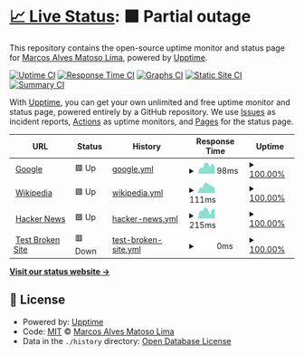 # [📈 Live Status](https://marcosdid.github.io/uptime-teste): <!--live status--> **🟧 Partial outage**

This repository contains the open-source uptime monitor and status page for [Marcos Alves Matoso Lima](https://marcosdid.github.io/uptime-teste), powered by [Upptime](https://github.com/upptime/upptime).

[![Uptime CI](https://github.com/marcosdid/uptime-teste/workflows/Uptime%20CI/badge.svg)](https://github.com/marcosdid/uptime-teste/actions?query=workflow%3A%22Uptime+CI%22)
[![Response Time CI](https://github.com/marcosdid/uptime-teste/workflows/Response%20Time%20CI/badge.svg)](https://github.com/marcosdid/uptime-teste/actions?query=workflow%3A%22Response+Time+CI%22)
[![Graphs CI](https://github.com/marcosdid/uptime-teste/workflows/Graphs%20CI/badge.svg)](https://github.com/marcosdid/uptime-teste/actions?query=workflow%3A%22Graphs+CI%22)
[![Static Site CI](https://github.com/marcosdid/uptime-teste/workflows/Static%20Site%20CI/badge.svg)](https://github.com/marcosdid/uptime-teste/actions?query=workflow%3A%22Static+Site+CI%22)
[![Summary CI](https://github.com/marcosdid/uptime-teste/workflows/Summary%20CI/badge.svg)](https://github.com/marcosdid/uptime-teste/actions?query=workflow%3A%22Summary+CI%22)

With [Upptime](https://upptime.js.org), you can get your own unlimited and free uptime monitor and status page, powered entirely by a GitHub repository. We use [Issues](https://github.com/marcosdid/uptime-teste/issues) as incident reports, [Actions](https://github.com/marcosdid/uptime-teste/actions) as uptime monitors, and [Pages](https://marcosdid.github.io/uptime-teste) for the status page.

<!--start: status pages-->
<!-- This summary is generated by Upptime (https://github.com/upptime/upptime) -->
<!-- Do not edit this manually, your changes will be overwritten -->
<!-- prettier-ignore -->
| URL | Status | History | Response Time | Uptime |
| --- | ------ | ------- | ------------- | ------ |
| <img alt="" src="https://favicons.githubusercontent.com/www.google.com" height="13"> [Google](https://www.google.com) | 🟩 Up | [google.yml](https://github.com/marcosdid/uptime-teste/commits/HEAD/history/google.yml) | <details><summary><img alt="Response time graph" src="./graphs/google/response-time-week.png" height="20"> 98ms</summary><br><a href="https://marcosdid.github.io/uptime-teste/history/google"><img alt="Response time 149" src="https://img.shields.io/endpoint?url=https%3A%2F%2Fraw.githubusercontent.com%2Fmarcosdid%2Fuptime-teste%2FHEAD%2Fapi%2Fgoogle%2Fresponse-time.json"></a><br><a href="https://marcosdid.github.io/uptime-teste/history/google"><img alt="24-hour response time 77" src="https://img.shields.io/endpoint?url=https%3A%2F%2Fraw.githubusercontent.com%2Fmarcosdid%2Fuptime-teste%2FHEAD%2Fapi%2Fgoogle%2Fresponse-time-day.json"></a><br><a href="https://marcosdid.github.io/uptime-teste/history/google"><img alt="7-day response time 98" src="https://img.shields.io/endpoint?url=https%3A%2F%2Fraw.githubusercontent.com%2Fmarcosdid%2Fuptime-teste%2FHEAD%2Fapi%2Fgoogle%2Fresponse-time-week.json"></a><br><a href="https://marcosdid.github.io/uptime-teste/history/google"><img alt="30-day response time 153" src="https://img.shields.io/endpoint?url=https%3A%2F%2Fraw.githubusercontent.com%2Fmarcosdid%2Fuptime-teste%2FHEAD%2Fapi%2Fgoogle%2Fresponse-time-month.json"></a><br><a href="https://marcosdid.github.io/uptime-teste/history/google"><img alt="1-year response time 149" src="https://img.shields.io/endpoint?url=https%3A%2F%2Fraw.githubusercontent.com%2Fmarcosdid%2Fuptime-teste%2FHEAD%2Fapi%2Fgoogle%2Fresponse-time-year.json"></a></details> | <details><summary><a href="https://marcosdid.github.io/uptime-teste/history/google">100.00%</a></summary><a href="https://marcosdid.github.io/uptime-teste/history/google"><img alt="All-time uptime 100.00%" src="https://img.shields.io/endpoint?url=https%3A%2F%2Fraw.githubusercontent.com%2Fmarcosdid%2Fuptime-teste%2FHEAD%2Fapi%2Fgoogle%2Fuptime.json"></a><br><a href="https://marcosdid.github.io/uptime-teste/history/google"><img alt="24-hour uptime 100.00%" src="https://img.shields.io/endpoint?url=https%3A%2F%2Fraw.githubusercontent.com%2Fmarcosdid%2Fuptime-teste%2FHEAD%2Fapi%2Fgoogle%2Fuptime-day.json"></a><br><a href="https://marcosdid.github.io/uptime-teste/history/google"><img alt="7-day uptime 100.00%" src="https://img.shields.io/endpoint?url=https%3A%2F%2Fraw.githubusercontent.com%2Fmarcosdid%2Fuptime-teste%2FHEAD%2Fapi%2Fgoogle%2Fuptime-week.json"></a><br><a href="https://marcosdid.github.io/uptime-teste/history/google"><img alt="30-day uptime 100.00%" src="https://img.shields.io/endpoint?url=https%3A%2F%2Fraw.githubusercontent.com%2Fmarcosdid%2Fuptime-teste%2FHEAD%2Fapi%2Fgoogle%2Fuptime-month.json"></a><br><a href="https://marcosdid.github.io/uptime-teste/history/google"><img alt="1-year uptime 99.99%" src="https://img.shields.io/endpoint?url=https%3A%2F%2Fraw.githubusercontent.com%2Fmarcosdid%2Fuptime-teste%2FHEAD%2Fapi%2Fgoogle%2Fuptime-year.json"></a></details>
| <img alt="" src="https://favicons.githubusercontent.com/en.wikipedia.org" height="13"> [Wikipedia](https://en.wikipedia.org) | 🟩 Up | [wikipedia.yml](https://github.com/marcosdid/uptime-teste/commits/HEAD/history/wikipedia.yml) | <details><summary><img alt="Response time graph" src="./graphs/wikipedia/response-time-week.png" height="20"> 111ms</summary><br><a href="https://marcosdid.github.io/uptime-teste/history/wikipedia"><img alt="Response time 203" src="https://img.shields.io/endpoint?url=https%3A%2F%2Fraw.githubusercontent.com%2Fmarcosdid%2Fuptime-teste%2FHEAD%2Fapi%2Fwikipedia%2Fresponse-time.json"></a><br><a href="https://marcosdid.github.io/uptime-teste/history/wikipedia"><img alt="24-hour response time 75" src="https://img.shields.io/endpoint?url=https%3A%2F%2Fraw.githubusercontent.com%2Fmarcosdid%2Fuptime-teste%2FHEAD%2Fapi%2Fwikipedia%2Fresponse-time-day.json"></a><br><a href="https://marcosdid.github.io/uptime-teste/history/wikipedia"><img alt="7-day response time 111" src="https://img.shields.io/endpoint?url=https%3A%2F%2Fraw.githubusercontent.com%2Fmarcosdid%2Fuptime-teste%2FHEAD%2Fapi%2Fwikipedia%2Fresponse-time-week.json"></a><br><a href="https://marcosdid.github.io/uptime-teste/history/wikipedia"><img alt="30-day response time 121" src="https://img.shields.io/endpoint?url=https%3A%2F%2Fraw.githubusercontent.com%2Fmarcosdid%2Fuptime-teste%2FHEAD%2Fapi%2Fwikipedia%2Fresponse-time-month.json"></a><br><a href="https://marcosdid.github.io/uptime-teste/history/wikipedia"><img alt="1-year response time 203" src="https://img.shields.io/endpoint?url=https%3A%2F%2Fraw.githubusercontent.com%2Fmarcosdid%2Fuptime-teste%2FHEAD%2Fapi%2Fwikipedia%2Fresponse-time-year.json"></a></details> | <details><summary><a href="https://marcosdid.github.io/uptime-teste/history/wikipedia">100.00%</a></summary><a href="https://marcosdid.github.io/uptime-teste/history/wikipedia"><img alt="All-time uptime 100.00%" src="https://img.shields.io/endpoint?url=https%3A%2F%2Fraw.githubusercontent.com%2Fmarcosdid%2Fuptime-teste%2FHEAD%2Fapi%2Fwikipedia%2Fuptime.json"></a><br><a href="https://marcosdid.github.io/uptime-teste/history/wikipedia"><img alt="24-hour uptime 100.00%" src="https://img.shields.io/endpoint?url=https%3A%2F%2Fraw.githubusercontent.com%2Fmarcosdid%2Fuptime-teste%2FHEAD%2Fapi%2Fwikipedia%2Fuptime-day.json"></a><br><a href="https://marcosdid.github.io/uptime-teste/history/wikipedia"><img alt="7-day uptime 100.00%" src="https://img.shields.io/endpoint?url=https%3A%2F%2Fraw.githubusercontent.com%2Fmarcosdid%2Fuptime-teste%2FHEAD%2Fapi%2Fwikipedia%2Fuptime-week.json"></a><br><a href="https://marcosdid.github.io/uptime-teste/history/wikipedia"><img alt="30-day uptime 100.00%" src="https://img.shields.io/endpoint?url=https%3A%2F%2Fraw.githubusercontent.com%2Fmarcosdid%2Fuptime-teste%2FHEAD%2Fapi%2Fwikipedia%2Fuptime-month.json"></a><br><a href="https://marcosdid.github.io/uptime-teste/history/wikipedia"><img alt="1-year uptime 100.00%" src="https://img.shields.io/endpoint?url=https%3A%2F%2Fraw.githubusercontent.com%2Fmarcosdid%2Fuptime-teste%2FHEAD%2Fapi%2Fwikipedia%2Fuptime-year.json"></a></details>
| <img alt="" src="https://favicons.githubusercontent.com/news.ycombinator.com" height="13"> [Hacker News](https://news.ycombinator.com) | 🟩 Up | [hacker-news.yml](https://github.com/marcosdid/uptime-teste/commits/HEAD/history/hacker-news.yml) | <details><summary><img alt="Response time graph" src="./graphs/hacker-news/response-time-week.png" height="20"> 215ms</summary><br><a href="https://marcosdid.github.io/uptime-teste/history/hacker-news"><img alt="Response time 220" src="https://img.shields.io/endpoint?url=https%3A%2F%2Fraw.githubusercontent.com%2Fmarcosdid%2Fuptime-teste%2FHEAD%2Fapi%2Fhacker-news%2Fresponse-time.json"></a><br><a href="https://marcosdid.github.io/uptime-teste/history/hacker-news"><img alt="24-hour response time 236" src="https://img.shields.io/endpoint?url=https%3A%2F%2Fraw.githubusercontent.com%2Fmarcosdid%2Fuptime-teste%2FHEAD%2Fapi%2Fhacker-news%2Fresponse-time-day.json"></a><br><a href="https://marcosdid.github.io/uptime-teste/history/hacker-news"><img alt="7-day response time 215" src="https://img.shields.io/endpoint?url=https%3A%2F%2Fraw.githubusercontent.com%2Fmarcosdid%2Fuptime-teste%2FHEAD%2Fapi%2Fhacker-news%2Fresponse-time-week.json"></a><br><a href="https://marcosdid.github.io/uptime-teste/history/hacker-news"><img alt="30-day response time 198" src="https://img.shields.io/endpoint?url=https%3A%2F%2Fraw.githubusercontent.com%2Fmarcosdid%2Fuptime-teste%2FHEAD%2Fapi%2Fhacker-news%2Fresponse-time-month.json"></a><br><a href="https://marcosdid.github.io/uptime-teste/history/hacker-news"><img alt="1-year response time 220" src="https://img.shields.io/endpoint?url=https%3A%2F%2Fraw.githubusercontent.com%2Fmarcosdid%2Fuptime-teste%2FHEAD%2Fapi%2Fhacker-news%2Fresponse-time-year.json"></a></details> | <details><summary><a href="https://marcosdid.github.io/uptime-teste/history/hacker-news">100.00%</a></summary><a href="https://marcosdid.github.io/uptime-teste/history/hacker-news"><img alt="All-time uptime 100.00%" src="https://img.shields.io/endpoint?url=https%3A%2F%2Fraw.githubusercontent.com%2Fmarcosdid%2Fuptime-teste%2FHEAD%2Fapi%2Fhacker-news%2Fuptime.json"></a><br><a href="https://marcosdid.github.io/uptime-teste/history/hacker-news"><img alt="24-hour uptime 100.00%" src="https://img.shields.io/endpoint?url=https%3A%2F%2Fraw.githubusercontent.com%2Fmarcosdid%2Fuptime-teste%2FHEAD%2Fapi%2Fhacker-news%2Fuptime-day.json"></a><br><a href="https://marcosdid.github.io/uptime-teste/history/hacker-news"><img alt="7-day uptime 100.00%" src="https://img.shields.io/endpoint?url=https%3A%2F%2Fraw.githubusercontent.com%2Fmarcosdid%2Fuptime-teste%2FHEAD%2Fapi%2Fhacker-news%2Fuptime-week.json"></a><br><a href="https://marcosdid.github.io/uptime-teste/history/hacker-news"><img alt="30-day uptime 100.00%" src="https://img.shields.io/endpoint?url=https%3A%2F%2Fraw.githubusercontent.com%2Fmarcosdid%2Fuptime-teste%2FHEAD%2Fapi%2Fhacker-news%2Fuptime-month.json"></a><br><a href="https://marcosdid.github.io/uptime-teste/history/hacker-news"><img alt="1-year uptime 99.99%" src="https://img.shields.io/endpoint?url=https%3A%2F%2Fraw.githubusercontent.com%2Fmarcosdid%2Fuptime-teste%2FHEAD%2Fapi%2Fhacker-news%2Fuptime-year.json"></a></details>
| <img alt="" src="https://favicons.githubusercontent.com/thissitedoesnotexist.koj.co" height="13"> [Test Broken Site](https://thissitedoesnotexist.koj.co) | 🟥 Down | [test-broken-site.yml](https://github.com/marcosdid/uptime-teste/commits/HEAD/history/test-broken-site.yml) | <details><summary><img alt="Response time graph" src="./graphs/test-broken-site/response-time-week.png" height="20"> 0ms</summary><br><a href="https://marcosdid.github.io/uptime-teste/history/test-broken-site"><img alt="Response time 0" src="https://img.shields.io/endpoint?url=https%3A%2F%2Fraw.githubusercontent.com%2Fmarcosdid%2Fuptime-teste%2FHEAD%2Fapi%2Ftest-broken-site%2Fresponse-time.json"></a><br><a href="https://marcosdid.github.io/uptime-teste/history/test-broken-site"><img alt="24-hour response time 0" src="https://img.shields.io/endpoint?url=https%3A%2F%2Fraw.githubusercontent.com%2Fmarcosdid%2Fuptime-teste%2FHEAD%2Fapi%2Ftest-broken-site%2Fresponse-time-day.json"></a><br><a href="https://marcosdid.github.io/uptime-teste/history/test-broken-site"><img alt="7-day response time 0" src="https://img.shields.io/endpoint?url=https%3A%2F%2Fraw.githubusercontent.com%2Fmarcosdid%2Fuptime-teste%2FHEAD%2Fapi%2Ftest-broken-site%2Fresponse-time-week.json"></a><br><a href="https://marcosdid.github.io/uptime-teste/history/test-broken-site"><img alt="30-day response time 0" src="https://img.shields.io/endpoint?url=https%3A%2F%2Fraw.githubusercontent.com%2Fmarcosdid%2Fuptime-teste%2FHEAD%2Fapi%2Ftest-broken-site%2Fresponse-time-month.json"></a><br><a href="https://marcosdid.github.io/uptime-teste/history/test-broken-site"><img alt="1-year response time 0" src="https://img.shields.io/endpoint?url=https%3A%2F%2Fraw.githubusercontent.com%2Fmarcosdid%2Fuptime-teste%2FHEAD%2Fapi%2Ftest-broken-site%2Fresponse-time-year.json"></a></details> | <details><summary><a href="https://marcosdid.github.io/uptime-teste/history/test-broken-site">100.00%</a></summary><a href="https://marcosdid.github.io/uptime-teste/history/test-broken-site"><img alt="All-time uptime 100.00%" src="https://img.shields.io/endpoint?url=https%3A%2F%2Fraw.githubusercontent.com%2Fmarcosdid%2Fuptime-teste%2FHEAD%2Fapi%2Ftest-broken-site%2Fuptime.json"></a><br><a href="https://marcosdid.github.io/uptime-teste/history/test-broken-site"><img alt="24-hour uptime 100.00%" src="https://img.shields.io/endpoint?url=https%3A%2F%2Fraw.githubusercontent.com%2Fmarcosdid%2Fuptime-teste%2FHEAD%2Fapi%2Ftest-broken-site%2Fuptime-day.json"></a><br><a href="https://marcosdid.github.io/uptime-teste/history/test-broken-site"><img alt="7-day uptime 100.00%" src="https://img.shields.io/endpoint?url=https%3A%2F%2Fraw.githubusercontent.com%2Fmarcosdid%2Fuptime-teste%2FHEAD%2Fapi%2Ftest-broken-site%2Fuptime-week.json"></a><br><a href="https://marcosdid.github.io/uptime-teste/history/test-broken-site"><img alt="30-day uptime 100.00%" src="https://img.shields.io/endpoint?url=https%3A%2F%2Fraw.githubusercontent.com%2Fmarcosdid%2Fuptime-teste%2FHEAD%2Fapi%2Ftest-broken-site%2Fuptime-month.json"></a><br><a href="https://marcosdid.github.io/uptime-teste/history/test-broken-site"><img alt="1-year uptime 100.00%" src="https://img.shields.io/endpoint?url=https%3A%2F%2Fraw.githubusercontent.com%2Fmarcosdid%2Fuptime-teste%2FHEAD%2Fapi%2Ftest-broken-site%2Fuptime-year.json"></a></details>

<!--end: status pages-->

[**Visit our status website →**](https://marcosdid.github.io/uptime-teste)

## 📄 License

- Powered by: [Upptime](https://github.com/upptime/upptime)
- Code: [MIT](./LICENSE) © [Marcos Alves Matoso Lima](https://marcosdid.github.io/uptime-teste)
- Data in the `./history` directory: [Open Database License](https://opendatacommons.org/licenses/odbl/1-0/)

